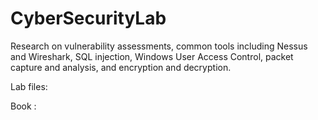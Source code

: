 # CyberSecurityLab



Research on vulnerability assessments, common tools including Nessus and Wireshark, SQL injection, Windows User Access Control, packet capture and analysis, and encryption and decryption.

Lab files: 

Book : 


